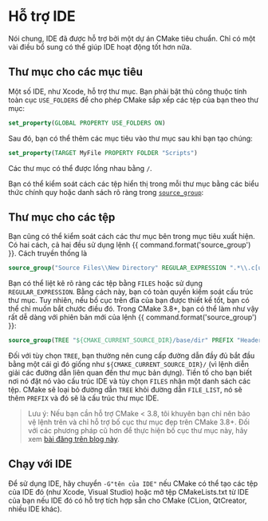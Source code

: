 # Hỗ trợ IDE

Nói chung, IDE đã được hỗ trợ bởi một dự án CMake tiêu chuẩn. Chỉ có một vài điều bổ sung có thể giúp IDE hoạt động tốt hơn nữa.

## Thư mục cho các mục tiêu

Một số IDE, như Xcode, hỗ trợ thư mục. Bạn phải bật thủ công thuộc tính toàn cục `USE_FOLDERS` để cho phép CMake sắp xếp các tệp của bạn theo thư mục:

```cmake
set_property(GLOBAL PROPERTY USE_FOLDERS ON)
```

Sau đó, bạn có thể thêm các mục tiêu vào thư mục sau khi bạn tạo chúng:

```cmake
set_property(TARGET MyFile PROPERTY FOLDER "Scripts")
```

Các thư mục có thể được lồng nhau bằng `/`.

Bạn có thể kiểm soát cách các tệp hiển thị trong mỗi thư mục bằng các biểu thức chính quy hoặc danh sách rõ ràng trong [`source_group`](https://cmake.org/cmake/help/latest/command/source_group.html):

## Thư mục cho các tệp

Bạn cũng có thể kiểm soát cách các thư mục bên trong mục tiêu xuất hiện. Có hai cách, cả hai đều sử dụng lệnh {{ command.format('source_group') }}. Cách truyền thống là

```cmake
source_group("Source Files\\New Directory" REGULAR_EXPRESSION ".*\\.c[ucp]p?")
```

Bạn có thể liệt kê rõ ràng các tệp bằng `FILES` hoặc sử dụng `REGULAR_EXPRESSION`. Bằng cách này, bạn có toàn quyền kiểm soát cấu trúc thư mục. Tuy nhiên, nếu bố cục trên đĩa của bạn được thiết kế tốt, bạn có thể chỉ muốn bắt chước điều đó. Trong CMake 3.8+, bạn có thể làm như vậy rất dễ dàng với phiên bản mới của lệnh {{ command.format('source_group') }}:

```cmake
source_group(TREE "${CMAKE_CURRENT_SOURCE_DIR}/base/dir" PREFIX "Header Files" FILES ${FILE_LIST})
```

Đối với tùy chọn `TREE`, bạn thường nên cung cấp đường dẫn đầy đủ bắt đầu bằng một cái gì đó giống như `${CMAKE_CURRENT_SOURCE_DIR}/` (vì lệnh diễn giải các đường dẫn liên quan đến thư mục bản dựng).
Tiền tố cho bạn biết nơi nó đặt nó vào cấu trúc IDE và tùy chọn `FILES` nhận một danh sách các tệp.
CMake sẽ loại bỏ đường dẫn `TREE` khỏi đường dẫn `FILE_LIST`, nó sẽ thêm `PREFIX` và đó sẽ là cấu trúc thư mục IDE.

> Lưu ý: Nếu bạn cần hỗ trợ CMake < 3.8, tôi khuyên bạn chỉ nên bảo vệ lệnh trên và chỉ hỗ trợ bố cục thư mục đẹp trên CMake 3.8+. Đối với các phương pháp cũ hơn để thực hiện bố cục thư mục này, hãy xem
> [bài đăng trên blog này][sorting].

## Chạy với IDE

Để sử dụng IDE, hãy chuyển `-G"tên của IDE"` nếu CMake có thể tạo các tệp của IDE đó (như Xcode, Visual Studio) hoặc mở tệp CMakeLists.txt từ IDE của bạn nếu IDE đó có hỗ trợ tích hợp sẵn cho CMake (CLion, QtCreator, nhiều IDE khác).

[sorting]: http://blog.audio-tk.com/2015/09/01/sorting-source-files-and-projects-in-folders-with-cmake-and-visual-studioxcode/